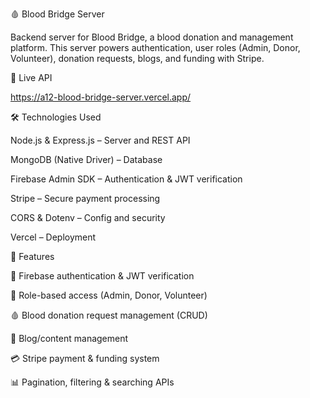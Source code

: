 🩸 Blood Bridge Server

Backend server for Blood Bridge, a blood donation and management platform.
This server powers authentication, user roles (Admin, Donor, Volunteer), donation requests, blogs, and funding with Stripe.

🚀 Live API

https://a12-blood-bridge-server.vercel.app/

🛠️ Technologies Used

Node.js & Express.js – Server and REST API

MongoDB (Native Driver) – Database

Firebase Admin SDK – Authentication & JWT verification

Stripe – Secure payment processing

CORS & Dotenv – Config and security

Vercel – Deployment

📂 Features

🔐 Firebase authentication & JWT verification

👤 Role-based access (Admin, Donor, Volunteer)

🩸 Blood donation request management (CRUD)

📰 Blog/content management

💳 Stripe payment & funding system

📊 Pagination, filtering & searching APIs
